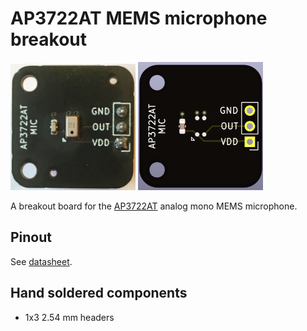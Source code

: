 # AP3722AT MEMS microphone breakout

<img src="ap3722at_mic_breakout.jpg" width="200">

<img src="ap3722at_mic_breakout.png" width="200">

A breakout board for the [AP3722AT](datasheets/2011200934_ALLPOWER-ShenZhen-Quan-Li-Semiconductor-AP3722AT_C918198.pdf) analog mono MEMS microphone.

## Pinout

See [datasheet](datasheets/2011200934_ALLPOWER-ShenZhen-Quan-Li-Semiconductor-AP3722AT_C918198.pdf).

## Hand soldered components

* 1x3 2.54 mm headers